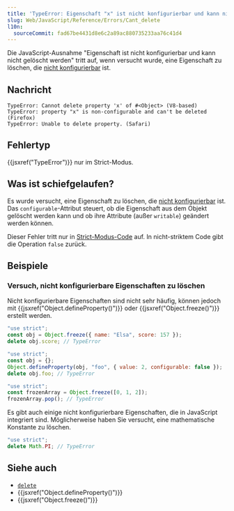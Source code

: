 ```yaml
---
title: 'TypeError: Eigenschaft "x" ist nicht konfigurierbar und kann nicht gelöscht werden'
slug: Web/JavaScript/Reference/Errors/Cant_delete
l10n:
  sourceCommit: fad67be4431d8e6c2a89ac880735233aa76c41d4
---
```


Die JavaScript-Ausnahme "Eigenschaft ist nicht konfigurierbar und kann nicht gelöscht werden" tritt auf, wenn versucht wurde, eine Eigenschaft zu löschen, die [nicht konfigurierbar](/de/docs/Web/JavaScript/Guide/Data_structures#properties) ist.

## Nachricht

```plain
TypeError: Cannot delete property 'x' of #<Object> (V8-based)
TypeError: property "x" is non-configurable and can't be deleted (Firefox)
TypeError: Unable to delete property. (Safari)
```

## Fehlertyp

{{jsxref("TypeError")}} nur im Strict-Modus.

## Was ist schiefgelaufen?

Es wurde versucht, eine Eigenschaft zu löschen, die [nicht konfigurierbar](/de/docs/Web/JavaScript/Guide/Data_structures#properties) ist. Das
`configurable`-Attribut steuert, ob die Eigenschaft aus dem
Objekt gelöscht werden kann und ob ihre Attribute (außer `writable`) geändert werden können.

Dieser Fehler tritt nur in [Strict-Modus-Code](/de/docs/Web/JavaScript/Reference/Strict_mode) auf. In
nicht-striktem Code gibt die Operation `false` zurück.

## Beispiele

### Versuch, nicht konfigurierbare Eigenschaften zu löschen

Nicht konfigurierbare Eigenschaften sind nicht sehr häufig, können jedoch mit
{{jsxref("Object.defineProperty()")}} oder {{jsxref("Object.freeze()")}} erstellt werden.

```js example-bad
"use strict";
const obj = Object.freeze({ name: "Elsa", score: 157 });
delete obj.score; // TypeError
```

```js example-bad
"use strict";
const obj = {};
Object.defineProperty(obj, "foo", { value: 2, configurable: false });
delete obj.foo; // TypeError
```

```js example-bad
"use strict";
const frozenArray = Object.freeze([0, 1, 2]);
frozenArray.pop(); // TypeError
```

Es gibt auch einige nicht konfigurierbare Eigenschaften, die in JavaScript integriert sind. Möglicherweise haben Sie versucht, eine mathematische Konstante zu löschen.

```js example-bad
"use strict";
delete Math.PI; // TypeError
```

## Siehe auch

- [`delete`](/de/docs/Web/JavaScript/Reference/Operators/delete)
- {{jsxref("Object.defineProperty()")}}
- {{jsxref("Object.freeze()")}}
